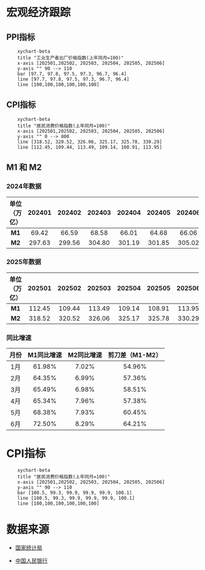 # 宏观经济跟踪

## PPI指标

```mermaid
    xychart-beta
    title "工业生产者出厂价格指数(上年同月=100)"
    x-axis [202501,202502, 202503, 202504, 202505, 202506]
    y-axis "" 90 --> 110
    bar [97.7, 97.8, 97.5, 97.3, 96.7, 96.4]
    line [97.7, 97.8, 97.5, 97.3, 96.7, 96.4]
    line [100,100,100,100,100,100]

```
## CPI指标

```mermaid
    xychart-beta
    title "居民消费价格指数(上年同月=100)"
    x-axis [202501,202502, 202503, 202504, 202505, 202506]
    y-axis "" 0 --> 800
    line [318.52, 320.52, 326.06, 325.17, 325.78, 330.29]
    line [112.45, 109.44, 113.49, 109.14, 108.91, 113.95]
```
## M1 和 M2
### 2024年数据
| 单位（万亿） | 202401 | 202402 | 202403 | 202404 | 202405 | 202406 | 202407 | 202408 | 202409 | 202410 | 202411 | 202412 |
| :----------: | :----: | :----: | :----: | :----: | :----: | :----: | :----: | :----: | :----: | :----: | :----: | :----: |
| **M1**       | 69.42  | 66.59  | 68.58  | 66.01  | 64.68  | 66.06  | 63.23  | 63.02  | 62.82  | 63.34  | 65.09  | 67.10  |
| **M2**       | 297.63 | 299.56 | 304.80 | 301.19 | 301.85 | 305.02 | 303.31 | 305.05 | 309.48 | 309.71 | 311.96 | 313.53 |

### 2025年数据
| 单位（万亿） | 202501 | 202502 | 202503 | 202504 | 202505 | 202506 |
| :----------: | :----: | :----: | :----: | :----: | :----: | :----: |
| **M1**       | 112.45 | 109.44 | 113.49 | 109.14 | 108.91 | 113.95 |
| **M2**       | 318.52 | 320.52 | 326.06 | 325.17 | 325.78 | 330.29 |

### 同比增速
| 月份 | M1同比增速 | M2同比增速 | 剪刀差（M1-M2） |
| :--: | :--------: | :--------: | :-------------: |
| 1月  |   61.98%   |    7.02%   |     54.96%      |
| 2月  |   64.35%   |    6.99%   |     57.36%      |
| 3月  |   65.49%   |    6.98%   |     58.51%      |
| 4月  |   65.34%   |    7.96%   |     57.38%      |
| 5月  |   68.38%   |    7.93%   |     60.45%      |
| 6月  |   72.50%   |    8.29%   |     64.21%      |

# CPI指标
```mermaid
    xychart-beta
    title "居民消费价格指数(上年同月=100)"
    x-axis [202501,202502, 202503, 202504, 202505, 202506]
    y-axis "" 90 --> 110
    bar [100.5, 99.3, 99.9, 99.9, 99.9, 100.1]
    line [100.5, 99.3, 99.9, 99.9, 99.9, 100.1]
    line [100,100,100,100,100,100]
```

# 数据来源
- [国家统计局](https://www.stats.gov.cn/)  

- [中国人民银行](http://www.pbc.gov.cn/diaochatongjisi/116219/116319/5570903/5570886/index.html)